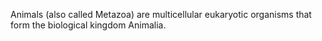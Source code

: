 Animals (also called Metazoa) are multicellular eukaryotic organisms that form the biological kingdom Animalia.
